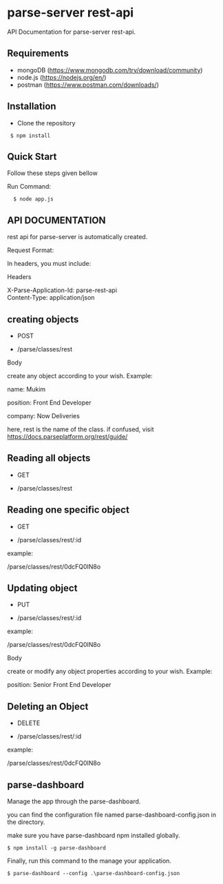 # parse-server rest-api
API Documentation for parse-server rest-api.

## Requirements
  * mongoDB (https://www.mongodb.com/try/download/community) 
  * node.js (https://nodejs.org/en/)
  * postman (https://www.postman.com/downloads/)

## Installation 
  - Clone the repository

``` 
 $ npm install
```

## Quick Start 
Follow these steps given bellow 

Run Command: 

```
  $ node app.js
```

## API DOCUMENTATION

rest api for parse-server is automatically created.

Request Format:

In headers, you must include: 

Headers

X-Parse-Application-Id: parse-rest-api  
Content-Type: application/json

## creating objects 

  - POST

  - /parse/classes/rest

Body

create any object according to your wish. Example:

name: Mukim

position: Front End Developer

company: Now Deliveries

here, rest is the name of the class. if confused, visit https://docs.parseplatform.org/rest/guide/


## Reading all objects

  - GET

  - /parse/classes/rest


## Reading one specific object 

  - GET

  - /parse/classes/rest/:id

example:

/parse/classes/rest/0dcFQ0IN8o


## Updating object 

  - PUT

  - /parse/classes/rest/:id

example:

/parse/classes/rest/0dcFQ0IN8o

Body

create or modify any object properties according to your wish. Example:

position: Senior Front End Developer

## Deleting an Object 

  - DELETE

  - /parse/classes/rest/:id

example:

/parse/classes/rest/0dcFQ0IN8o


## parse-dashboard

Manage the app through the parse-dashboard.

you can find the configuration file named parse-dashboard-config.json in the directory.

make sure you have parse-dashboard npm installed globally.

```
$ npm install -g parse-dashboard
```

Finally, run this command to the manage your application.

```
$ parse-dashboard --config .\parse-dashboard-config.json
```

